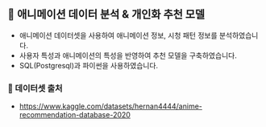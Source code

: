 ## 👀 애니메이션 데이터 분석 & 개인화 추천 모델
- 애니메이션 데이터셋을 사용하여 애니메이션 정보, 시청 패턴 정보를 분석하였습니다.
- 사용자 특성과 애니메이션의 특성을 반영하여 추천 모델을 구축하였습니다.
- SQL(Postgresql)과 파이썬을 사용하였습니다.

### 👀 데이터셋 출처
- https://www.kaggle.com/datasets/hernan4444/anime-recommendation-database-2020
